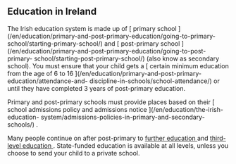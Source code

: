 ##  Education in Ireland

The Irish education system is made up of [ primary school
](/en/education/primary-and-post-primary-education/going-to-primary-
school/starting-primary-school/) and [ post-primary school
](/en/education/primary-and-post-primary-education/going-to-post-primary-
school/starting-post-primary-school/) (also know as secondary school). You
must ensure that your child gets a [ certain minimum education from the age of
6 to 16 ](/en/education/primary-and-post-primary-education/attendance-and-
discipline-in-schools/school-attendance/) or until they have completed 3 years
of post-primary education.

Primary and post-primary schools must provide places based on their [ school
admissions policy and admissions notice ](/en/education/the-irish-education-
system/admissions-policies-in-primary-and-secondary-schools/) .

Many people continue on after post-primary to [ further education
](https://www.citizensinformation.ie/en/education/vocational_education_and_training/)
and [ third-level education
](https://www.citizensinformation.ie/en/education/third_level_education/) .
State-funded education is available at all levels, unless you choose to send
your child to a private school.

